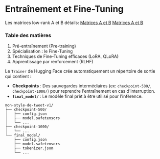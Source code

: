 # Entraînement et Fine-Tuning

Les matrices low-rank A et B détails:
[Matrices A et B](https://grok.com/share/c2hhcmQtMg%3D%3D_034ef7a8-49c5-4f72-a5cd-eb1428606fae)
[Matrices A et B](https://g.co/gemini/share/b980640f6436)

### Table des matières

1. Pré-entraînement (Pre-training)
2. Spécialisation : le Fine-Tuning
3. Techniques de Fine-Tuning efficaces (LoRA, QLoRA)
4. Apprentissage par renforcement (RLHF)

Le `Trainer` de Hugging Face crée automatiquement un répertoire de sortie qui contient :

* **Checkpoints** : Des sauvegardes intermédiaires (ex: `checkpoint-500/`, `checkpoint-1000/`) pour reprendre l'entraînement en cas d'interruption.
* **`final_model/`** : Le modèle final prêt à être utilisé pour l'inférence.

```
mon-style-de-tweet-v1/
├── checkpoint-500/
│   ├── config.json
│   ├── model.safetensors
│   └── ...
├── checkpoint-1000/
│   └── ...
└── final_model/
    ├── config.json
    ├── model.safetensors
    ├── tokenizer.json
    └── ...
```
